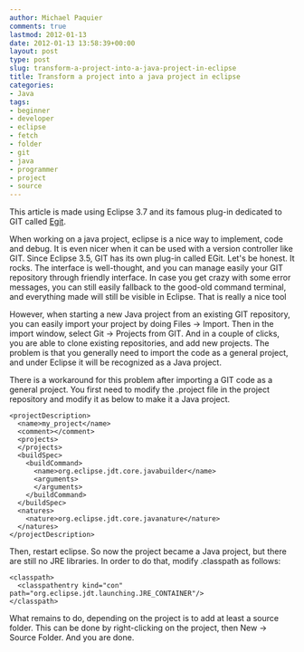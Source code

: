```yaml
---
author: Michael Paquier
comments: true
lastmod: 2012-01-13
date: 2012-01-13 13:58:39+00:00
layout: post
type: post
slug: transform-a-project-into-a-java-project-in-eclipse
title: Transform a project into a java project in eclipse
categories:
- Java
tags:
- beginner
- developer
- eclipse
- fetch
- folder
- git
- java
- programmer
- project
- source
---
```


This article is made using Eclipse 3.7 and its famous plug-in dedicated to GIT called [Egit](http://eclipse.org/egit/
).

When working on a java project, eclipse is a nice way to implement, code and debug. It is even nicer when it can be used with a version controller like GIT. Since Eclipse 3.5, GIT has its own plug-in called EGit. Let's be honest. It rocks. The interface is well-thought, and you can manage easily your GIT repository through friendly interface. In case you get crazy with some error messages, you can still easily fallback to the good-old command terminal, and everything made will still be visible in Eclipse. That is really a nice tool

However, when starting a new Java project from an existing GIT repository, you can easily import your project by doing Files -> Import. Then in the import window, select Git -> Projects from GIT.
And in a couple of clicks, you are able to clone existing repositories, and add new projects. The problem is that you generally need to import the code as a general project, and under Eclipse it will be recognized as a Java project.

There is a workaround for this problem after importing a GIT code as a general project. You first need to modify the .project file in the project repository and modify it as below to make it a Java project.

    <projectDescription>
      <name>my_project</name>
      <comment></comment>
      <projects>
      </projects>
      <buildSpec>
        <buildCommand>
          <name>org.eclipse.jdt.core.javabuilder</name>
          <arguments>
          </arguments>
        </buildCommand>
      </buildSpec>
      <natures>
        <nature>org.eclipse.jdt.core.javanature</nature>
      </natures>
    </projectDescription>

Then, restart eclipse. So now the project became a Java project, but there are still no JRE libraries.
In order to do that, modify .classpath as follows:

    <classpath>
      <classpathentry kind="con" path="org.eclipse.jdt.launching.JRE_CONTAINER"/>
    </classpath>

What remains to do, depending on the project is to add at least a source folder. This can be done by right-clicking on the project, then New -> Source Folder.
And you are done.

